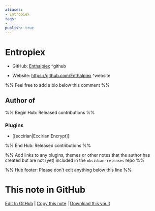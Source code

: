 ```yaml
---
aliases:
- Entropiex
tags:
- 
publish: true
---
```


# Entropiex

- GitHub: [Enthalpiex](https://github.com/Enthalpiex/) ^github
<!-- - Discord: `@` ^discord-->
- Website: <https://github.com/Enthalpiex> ^website
<!-- - [[Publish sites|Publish site]]: <https://> ^publish-->

%% Feel free to add a bio below this comment %%


## Author of

%% Begin Hub: Released contributions %%
### Plugins
- [[eccirian|Eccirian Encrypt]]

%% End Hub: Released contributions %%

%% Add links to any plugins, themes or other notes that the author has created but are not (yet) included in the `obsidian-releases` repo %%

<!--
### Unlisted plugins
-->

<!--
### Others
-->

<!--
## Sponsor this author
-->

<!-- - [[GitHub sponsors]]: [Sponsor @Enthalpiex on GitHub Sponsors](https://github.com/sponsors/Enthalpiex) ^github-sponsor-->
<!-- - [[Buy me a coffee]]: <https://> ^buy-me-a-coffee-->
<!-- - [[PayPal]]: <https://> ^paypal-->
<!-- - [[Patreon]]: <https://> ^patreon-->

<!--
## Follow this author
-->

<!-- - [[YouTube Channels|On YouTube]]: <https://> ^youtube-->
<!-- - Twitter: <https://> ^twitter-->
<!-- - ... -->

%% Hub footer: Please don't edit anything below this line %%

# This note in GitHub

<span class="git-footer">[Edit In GitHub](https://github.dev/obsidian-community/obsidian-hub/blob/main/01%20-%20Community/People/Enthalpiex.md "git-hub-edit-note") | [Copy this note](https://raw.githubusercontent.com/obsidian-community/obsidian-hub/main/01%20-%20Community/People/Enthalpiex.md "git-hub-copy-note") | [Download this vault](https://github.com/obsidian-community/obsidian-hub/archive/refs/heads/main.zip "git-hub-download-vault") </span>
